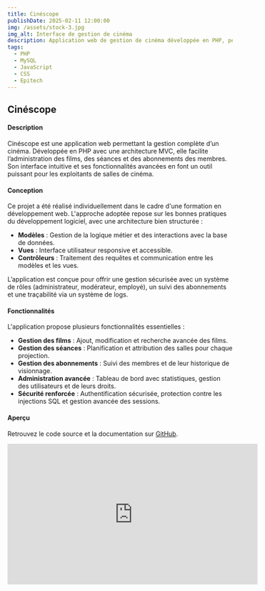 ```yaml
---
title: Cinéscope
publishDate: 2025-02-11 12:00:00
img: /assets/stock-3.jpg
img_alt: Interface de gestion de cinéma
description: Application web de gestion de cinéma développée en PHP, permettant la gestion des films, des séances et des abonnements.
tags:
  - PHP
  - MySQL
  - JavaScript
  - CSS
  - Epitech
---
```


## Cinéscope

#### Description

Cinéscope est une application web permettant la gestion complète d’un cinéma. Développée en PHP avec une architecture MVC, elle facilite l’administration des films, des séances et des abonnements des membres. Son interface intuitive et ses fonctionnalités avancées en font un outil puissant pour les exploitants de salles de cinéma.

#### Conception

Ce projet a été réalisé individuellement dans le cadre d'une formation en développement web. L'approche adoptée repose sur les bonnes pratiques du développement logiciel, avec une architecture bien structurée :  

- **Modèles** : Gestion de la logique métier et des interactions avec la base de données.  
- **Vues** : Interface utilisateur responsive et accessible.  
- **Contrôleurs** : Traitement des requêtes et communication entre les modèles et les vues.  

L’application est conçue pour offrir une gestion sécurisée avec un système de rôles (administrateur, modérateur, employé), un suivi des abonnements et une traçabilité via un système de logs.

#### Fonctionnalités

L'application propose plusieurs fonctionnalités essentielles :

- **Gestion des films** : Ajout, modification et recherche avancée des films.  
- **Gestion des séances** : Planification et attribution des salles pour chaque projection.  
- **Gestion des abonnements** : Suivi des membres et de leur historique de visionnage.  
- **Administration avancée** : Tableau de bord avec statistiques, gestion des utilisateurs et de leurs droits.  
- **Sécurité renforcée** : Authentification sécurisée, protection contre les injections SQL et gestion avancée des sessions.  

#### Aperçu

Retrouvez le code source et la documentation sur [GitHub](lien-vers-votre-repo).  

<iframe width="560" height="315" src="https://www.youtube.com/embed/BYV9w3tznF0" frameborder="0" allowfullscreen></iframe>
